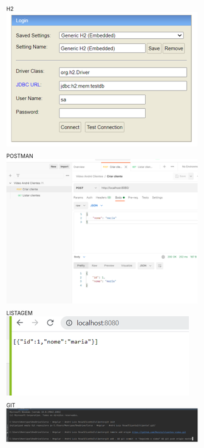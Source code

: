 H2
![h2](configuracao-h2.png)

POSTMAN
![postman](configuracao-postman.png)

LISTAGEM
![listagem](listagem.png)

GIT
![git](git.PNG)
